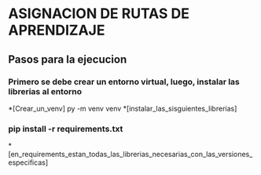# ASIGNACION DE RUTAS DE APRENDIZAJE
## Pasos para la ejecucion
### Primero se debe crear un entorno virtual, luego, instalar las librerias al entorno
*[Crear_un_venv] py -m venv venv
*[instalar_las_sisguientes_librerias]
### pip install -r requirements.txt
*[en_requirements_estan_todas_las_librerias_necesarias_con_las_versiones_especificas]

